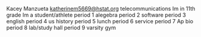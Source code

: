 Kacey Manzueta 
katherinem5669@hstat.org
telecommunications
Im in 11th grade Im a student/athlete
period 1 alegebra 
period 2 software
period 3 english
period 4 us history 
period 5 lunch
period 6 service
period 7 Ap bio
period 8 lab/study hall
period 9 varsity gym
